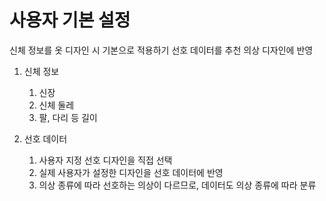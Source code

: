 # 사용자 기본 설정
신체 정보를 옷 디자인 시 기본으로 적용하기
선호 데이터를 추천 의상 디자인에 반영

1. 신체 정보
	1. 신장
	2. 신체 둘레
	3. 팔, 다리 등 길이

2. 선호 데이터
	1. 사용자 지정 선호 디자인을 직접 선택
	2. 실제 사용자가 설정한 디자인을 선호 데이터에 반영
	3. 의상 종류에 따라 선호하는 의상이 다르므로, 데이터도 의상 종류에 따라 분류